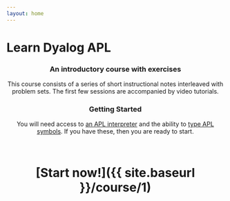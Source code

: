 ```yaml
---
layout: home
---
```

# Learn Dyalog APL

<div align="center" markdown="1">

### An introductory course with exercises

This course consists of a series of short instructional notes interleaved with problem sets. The first few sessions are accompanied by video tutorials.

### Getting Started

You will need access to [an APL interpreter](https://aplwiki.com/wiki/Running_APL) and the ability to [type APL symbols](https://aplwiki.com/wiki/Typing_glyphs). If you have these, then you are ready to start.

<br>

# [Start now!]({{ site.baseurl }}/course/1)

</div>